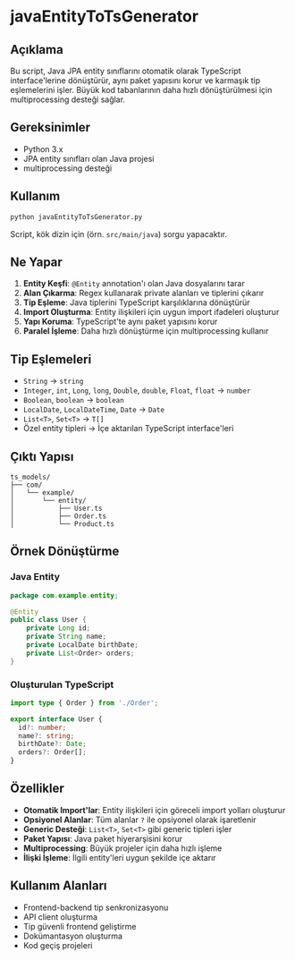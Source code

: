 # javaEntityToTsGenerator

## Açıklama
Bu script, Java JPA entity sınıflarını otomatik olarak TypeScript interface'lerine dönüştürür, aynı paket yapısını korur ve karmaşık tip eşlemelerini işler. Büyük kod tabanlarının daha hızlı dönüştürülmesi için multiprocessing desteği sağlar.

## Gereksinimler
- Python 3.x
- JPA entity sınıfları olan Java projesi
- multiprocessing desteği

## Kullanım
```bash
python javaEntityToTsGenerator.py
```

Script, kök dizin için (örn. `src/main/java`) sorgu yapacaktır.

## Ne Yapar
1. **Entity Keşfi**: `@Entity` annotation'ı olan Java dosyalarını tarar
2. **Alan Çıkarma**: Regex kullanarak private alanları ve tiplerini çıkarır
3. **Tip Eşleme**: Java tiplerini TypeScript karşılıklarına dönüştürür
4. **Import Oluşturma**: Entity ilişkileri için uygun import ifadeleri oluşturur
5. **Yapı Koruma**: TypeScript'te aynı paket yapısını korur
6. **Paralel İşleme**: Daha hızlı dönüştürme için multiprocessing kullanır

## Tip Eşlemeleri
- `String` → `string`
- `Integer`, `int`, `Long`, `long`, `Double`, `double`, `Float`, `float` → `number`
- `Boolean`, `boolean` → `boolean`
- `LocalDate`, `LocalDateTime`, `Date` → `Date`
- `List<T>`, `Set<T>` → `T[]`
- Özel entity tipleri → İçe aktarılan TypeScript interface'leri

## Çıktı Yapısı
```
ts_models/
├── com/
│   └── example/
│       └── entity/
│           ├── User.ts
│           ├── Order.ts
│           └── Product.ts
```

## Örnek Dönüştürme

### Java Entity
```java
package com.example.entity;

@Entity
public class User {
    private Long id;
    private String name;
    private LocalDate birthDate;
    private List<Order> orders;
}
```

### Oluşturulan TypeScript
```typescript
import type { Order } from './Order';

export interface User {
  id?: number;
  name?: string;
  birthDate?: Date;
  orders?: Order[];
}
```

## Özellikler
- **Otomatik Import'lar**: Entity ilişkileri için göreceli import yolları oluşturur
- **Opsiyonel Alanlar**: Tüm alanlar `?` ile opsiyonel olarak işaretlenir
- **Generic Desteği**: `List<T>`, `Set<T>` gibi generic tipleri işler
- **Paket Yapısı**: Java paket hiyerarşisini korur
- **Multiprocessing**: Büyük projeler için daha hızlı işleme
- **İlişki İşleme**: İlgili entity'leri uygun şekilde içe aktarır

## Kullanım Alanları
- Frontend-backend tip senkronizasyonu
- API client oluşturma
- Tip güvenli frontend geliştirme
- Dokümantasyon oluşturma
- Kod geçiş projeleri